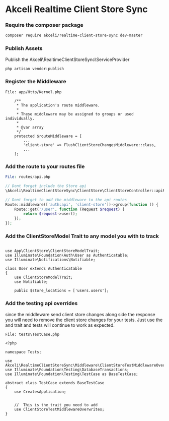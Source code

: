 # Akceli Realtime Client Store Sync

### Require the composer package
```bash
composer require akceli/realtime-client-store-sync dev-master

```

### Publish Assets
Publish the Akceli\RealtimeClientStoreSync\ServiceProvider
```bash
php artisan vendor:publish

```

### Register the Middleware
    
```
File: app/Http/Kernel.php

    /**
     * The application's route middleware.
     *
     * These middleware may be assigned to groups or used individually.
     *
     * @var array
     */
    protected $routeMiddleware = [
        ...
        'client-store' => FlushClientStoreChangesMiddleware::class,
        ...
    ];
```

### Add the route to your routes file
```php
File: routes/api.php

// Dont forget include the Store api
\Akceli\RealtimeClientStoreSync\ClientStore\ClientStoreController::apiRoutes();

// Dont forget to add the middleware to the api routes
Route::middleware(['auth:api', 'client-store'])->group(function () {
    Route::get('/user', function (Request $request) {
        return $request->user();
    });
});


```

### Add the ClientStoreModel Trait to any model you with to track
```

use App\ClientStore\ClientStoreModelTrait;
use Illuminate\Foundation\Auth\User as Authenticatable;
use Illuminate\Notifications\Notifiable;

class User extends Authenticatable
{
    use ClientStoreModelTrait;
    use Notifiable;

    public $store_locations = ['users.users'];

```


### Add the testing api overrides
since the middleware send client store changes along side the response
you will need to remove the client store changes for your tests.  Just use the and trait
and tests will continue to work as expected.
```
File: tests\TestCase.php

<?php

namespace Tests;

use Akceli\RealtimeClientStoreSync\Middleware\ClientStoreTestMiddlewareOverwrites;
use Illuminate\Foundation\Testing\DatabaseTransactions;
use Illuminate\Foundation\Testing\TestCase as BaseTestCase;

abstract class TestCase extends BaseTestCase
{
    use CreatesApplication;


    //  This is the trait you need to add
    use ClientStoreTestMiddlewareOverwrites;
}

```


